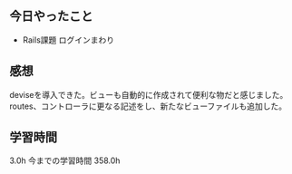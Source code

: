 ## 今日やったこと
- Rails課題 ログインまわり

## 感想
deviseを導入できた。ビューも自動的に作成されて便利な物だと感じました。routes、コントローラに更なる記述をし、新たなビューファイルも追加した。

## 学習時間
3.0h 今までの学習時間 358.0h
